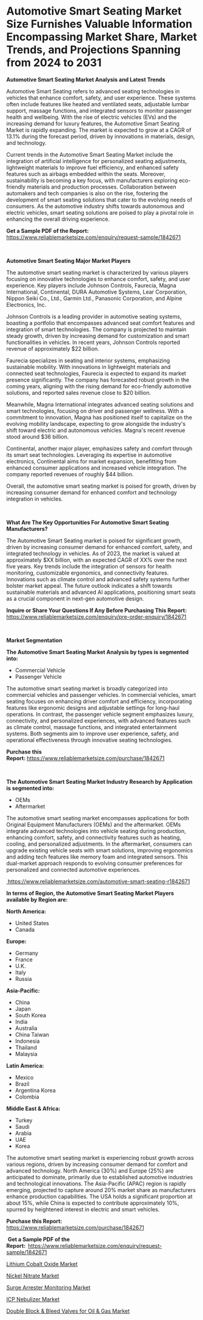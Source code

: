 <p><h1>Automotive Smart Seating Market Size Furnishes Valuable Information Encompassing Market Share, Market Trends, and Projections Spanning from 2024 to 2031</h1></p><p><strong>Automotive Smart Seating Market Analysis and Latest Trends</strong></p>
<p><p>Automotive Smart Seating refers to advanced seating technologies in vehicles that enhance comfort, safety, and user experience. These systems often include features like heated and ventilated seats, adjustable lumbar support, massage functions, and integrated sensors to monitor passenger health and wellbeing. With the rise of electric vehicles (EVs) and the increasing demand for luxury features, the Automotive Smart Seating Market is rapidly expanding. The market is expected to grow at a CAGR of 13.1% during the forecast period, driven by innovations in materials, design, and technology.</p><p>Current trends in the Automotive Smart Seating Market include the integration of artificial intelligence for personalized seating adjustments, lightweight materials to improve fuel efficiency, and enhanced safety features such as airbags embedded within the seats. Moreover, sustainability is becoming a key focus, with manufacturers exploring eco-friendly materials and production processes. Collaboration between automakers and tech companies is also on the rise, fostering the development of smart seating solutions that cater to the evolving needs of consumers. As the automotive industry shifts towards autonomous and electric vehicles, smart seating solutions are poised to play a pivotal role in enhancing the overall driving experience.</p></p>
<p><strong>Get a Sample PDF of the Report:&nbsp;</strong> <a href="https://www.reliablemarketsize.com/enquiry/request-sample/1842671?utm_campaign=1170&utm_medium=2&utm_source=Github&utm_content=ia&utm_term=16102024&utm_id=automotive-smart-seating">https://www.reliablemarketsize.com/enquiry/request-sample/1842671</a></p>
<p>&nbsp;</p>
<p><strong>Automotive Smart Seating Major Market Players</strong></p>
<p><p>The automotive smart seating market is characterized by various players focusing on innovative technologies to enhance comfort, safety, and user experience. Key players include Johnson Controls, Faurecia, Magna International, Continental, DURA Automotive Systems, Lear Corporation, Nippon Seiki Co., Ltd., Garmin Ltd., Panasonic Corporation, and Alpine Electronics, Inc.</p><p>Johnson Controls is a leading provider in automotive seating systems, boasting a portfolio that encompasses advanced seat comfort features and integration of smart technologies. The company is projected to maintain steady growth, driven by increasing demand for customization and smart functionalities in vehicles. In recent years, Johnson Controls reported revenue of approximately $22 billion.</p><p>Faurecia specializes in seating and interior systems, emphasizing sustainable mobility. With innovations in lightweight materials and connected seat technologies, Faurecia is expected to expand its market presence significantly. The company has forecasted robust growth in the coming years, aligning with the rising demand for eco-friendly automotive solutions, and reported sales revenue close to $20 billion.</p><p>Meanwhile, Magna International integrates advanced seating solutions and smart technologies, focusing on driver and passenger wellness. With a commitment to innovation, Magna has positioned itself to capitalize on the evolving mobility landscape, expecting to grow alongside the industry's shift toward electric and autonomous vehicles. Magna's recent revenue stood around $36 billion.</p><p>Continental, another major player, emphasizes safety and comfort through its smart seat technologies. Leveraging its expertise in automotive electronics, Continental aims for market expansion, benefitting from enhanced consumer applications and increased vehicle integration. The company reported revenues of roughly $44 billion.</p><p>Overall, the automotive smart seating market is poised for growth, driven by increasing consumer demand for enhanced comfort and technology integration in vehicles.</p></p>
<p>&nbsp;</p>
<p><strong>What Are The Key Opportunities For Automotive Smart Seating Manufacturers?</strong></p>
<p><p>The Automotive Smart Seating market is poised for significant growth, driven by increasing consumer demand for enhanced comfort, safety, and integrated technology in vehicles. As of 2023, the market is valued at approximately $XX billion, with an expected CAGR of XX% over the next five years. Key trends include the integration of sensors for health monitoring, customizable ergonomics, and connectivity features. Innovations such as climate control and advanced safety systems further bolster market appeal. The future outlook indicates a shift towards sustainable materials and advanced AI applications, positioning smart seats as a crucial component in next-gen automotive design.</p></p>
<p><strong>Inquire or Share Your Questions If Any Before Purchasing This Report:</strong> <a href="https://www.reliablemarketsize.com/enquiry/pre-order-enquiry/1842671?utm_campaign=1170&utm_medium=2&utm_source=Github&utm_content=ia&utm_term=16102024&utm_id=automotive-smart-seating">https://www.reliablemarketsize.com/enquiry/pre-order-enquiry/1842671</a></p>
<p>&nbsp;</p>
<p><strong>Market Segmentation</strong></p>
<p><strong>The Automotive Smart Seating Market Analysis by types is segmented into:</strong></p>
<p><ul><li>Commercial Vehicle</li><li>Passenger Vehicle</li></ul></p>
<p><p>The automotive smart seating market is broadly categorized into commercial vehicles and passenger vehicles. In commercial vehicles, smart seating focuses on enhancing driver comfort and efficiency, incorporating features like ergonomic designs and adjustable settings for long-haul operations. In contrast, the passenger vehicle segment emphasizes luxury, connectivity, and personalized experiences, with advanced features such as climate control, massage functions, and integrated entertainment systems. Both segments aim to improve user experience, safety, and operational effectiveness through innovative seating technologies.</p></p>
<p><strong>Purchase this Report:&nbsp;</strong><a href="https://www.reliablemarketsize.com/purchase/1842671?utm_campaign=1170&utm_medium=2&utm_source=Github&utm_content=ia&utm_term=16102024&utm_id=automotive-smart-seating">https://www.reliablemarketsize.com/purchase/1842671</a></p>
<p>&nbsp;</p>
<p><strong>The Automotive Smart Seating Market Industry Research by Application is segmented into:</strong></p>
<p><ul><li>OEMs</li><li>Aftermarket</li></ul></p>
<p><p>The automotive smart seating market encompasses applications for both Original Equipment Manufacturers (OEMs) and the aftermarket. OEMs integrate advanced technologies into vehicle seating during production, enhancing comfort, safety, and connectivity features such as heating, cooling, and personalized adjustments. In the aftermarket, consumers can upgrade existing vehicle seats with smart solutions, improving ergonomics and adding tech features like memory foam and integrated sensors. This dual-market approach responds to evolving consumer preferences for personalized and connected automotive experiences.</p></p>
<p><a href="https://www.reliablemarketsize.com/automotive-smart-seating-r1842671?utm_campaign=1170&utm_medium=2&utm_source=Github&utm_content=ia&utm_term=16102024&utm_id=automotive-smart-seating">&nbsp;https://www.reliablemarketsize.com/automotive-smart-seating-r1842671</a></p>
<p><strong>In terms of Region, the Automotive Smart Seating Market Players available by Region are:</strong></p>
<p>
    <p> <strong> North America: </strong>
        <ul>
            <li>United States</li>
            <li>Canada</li>
        </ul>
        </p> 
    <p> <strong> Europe: </strong>
        <ul>
            <li>Germany</li>
            <li>France</li>
            <li>U.K.</li>
            <li>Italy</li>
            <li>Russia</li>
        </ul>
        </p> 
    <p> <strong> Asia-Pacific: </strong>
        <ul>
            <li>China</li>
            <li>Japan</li>
            <li>South Korea</li>
            <li>India</li>
            <li>Australia</li>
            <li>China Taiwan</li>
            <li>Indonesia</li>
            <li>Thailand</li>
            <li>Malaysia</li>
        </ul>
        </p> 
    <p> <strong> Latin America: </strong>
        <ul>
            <li>Mexico</li>
            <li>Brazil</li>
            <li>Argentina Korea</li>
            <li>Colombia</li>
        </ul>
        </p> 
    <p> <strong> Middle East & Africa: </strong>
        <ul>
            <li>Turkey</li>
            <li>Saudi</li>
            <li>Arabia</li>
            <li>UAE</li>
            <li>Korea</li>
        </ul>
    </p>
    </p>
<p><p>The automotive smart seating market is experiencing robust growth across various regions, driven by increasing consumer demand for comfort and advanced technology. North America (30%) and Europe (25%) are anticipated to dominate, primarily due to established automotive industries and technological innovations. The Asia-Pacific (APAC) region is rapidly emerging, projected to capture around 20% market share as manufacturers enhance production capabilities. The USA holds a significant proportion at about 15%, while China is expected to contribute approximately 10%, spurred by heightened interest in electric and smart vehicles.</p></p>
<p><strong>Purchase this Report: </strong><a href="https://www.reliablemarketsize.com/purchase/1842671?utm_campaign=1170&utm_medium=2&utm_source=Github&utm_content=ia&utm_term=16102024&utm_id=automotive-smart-seating">https://www.reliablemarketsize.com/purchase/1842671</a></p>
<p>&nbsp;<strong>Get a Sample PDF of the Report:&nbsp;&nbsp;</strong><a href="https://www.reliablemarketsize.com/enquiry/request-sample/1842671?utm_campaign=1170&utm_medium=2&utm_source=Github&utm_content=ia&utm_term=16102024&utm_id=automotive-smart-seating">https://www.reliablemarketsize.com/enquiry/request-sample/1842671</a></p>
<p><strong></strong></p>
<p><p><a href="https://www.linkedin.com/pulse/investing-lithium-cobalt-oxide-market-trends-leading-products-2btjc?utm_campaign=1170&utm_medium=2&utm_source=Github&utm_content=ia&utm_term=16102024&utm_id=automotive-smart-seating">Lithium Cobalt Oxide Market</a></p><p><a href="https://www.linkedin.com/pulse/key-drivers-nickel-nitrate-market-trends-future-outlook-rky3c?utm_campaign=1170&utm_medium=2&utm_source=Github&utm_content=ia&utm_term=16102024&utm_id=automotive-smart-seating">Nickel Nitrate Market</a></p><p><a href="https://issuu.com/reportprime-2/docs/surge-arrester-monitoring-market-si_dec248e2e05ae6?utm_campaign=1170&utm_medium=2&utm_source=Github&utm_content=ia&utm_term=16102024&utm_id=automotive-smart-seating">Surge Arrester Monitoring Market</a></p><p><a href="https://issuu.com/reportprime-2/docs/icp-nebulizer-market-size-2030.pptx_b88261b2f63ae6?utm_campaign=1170&utm_medium=2&utm_source=Github&utm_content=ia&utm_term=16102024&utm_id=automotive-smart-seating">ICP Nebulizer Market</a></p><p><a href="https://github.com/padencrooks0o/Market-Research-Report-List-1/blob/main/double-block-bleed-valves-for-oil-gas-market.md?utm_campaign=1170&utm_medium=2&utm_source=Github&utm_content=ia&utm_term=16102024&utm_id=automotive-smart-seating">Double Block & Bleed Valves for Oil & Gas Market</a></p></p>